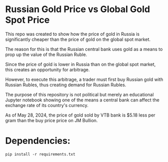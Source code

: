 # Russian Gold Price vs Global Gold Spot Price

This repo was created to show how the price of gold in Russia is significantly cheaper than the price of gold on the global spot market.

The reason for this is that the Russian central bank uses gold as a means to prop up the value of the Russian Ruble.

Since the price of gold is lower in Russia than on the global spot market, this creates an opportunity for arbitrage.

However, to execute this arbitrage, a trader must first buy Russian gold with Russian Rubles, thus creating demand for Russian Rubles.

The purpose of this repository is not political but merely an educational Jupyter notebook showing one of the means a central bank can affect the exchange rate of its country's currency.

As of May 28, 2024, the price of gold sold by VTB bank is $5.18 less per gram than the buy price price on JM Bullion.

# Dependencies:
```
pip install -r requirements.txt
```